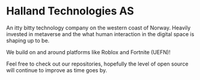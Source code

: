 # Halland Technologies AS
An itty bitty technology company on the western coast of Norway. Heavily invested in metaverse and the what human interaction in the digital space is shaping up to be. 

We build on and around platforms like Roblox and Fortnite (UEFN)!

Feel free to check out our repositories, hopefully the level of open source will continue to improve as time goes by. 
